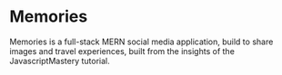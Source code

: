 # Memories
Memories is a full-stack MERN social media application, build to share images and travel experiences, built from the insights of the JavascriptMastery tutorial.
